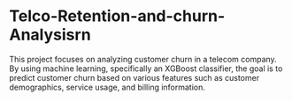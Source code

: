 # Telco-Retention-and-churn-Analysisrn
This project focuses on analyzing customer churn in a telecom company. By using machine learning, specifically an XGBoost classifier, the goal is to predict customer churn based on various features such as customer demographics, service usage, and billing information. 
